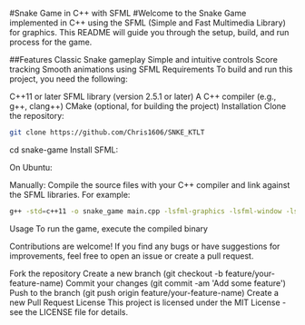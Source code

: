 #Snake Game in C++ with SFML
#Welcome to the Snake Game implemented in C++ using the SFML (Simple and Fast Multimedia Library) for graphics. This README will guide you through the setup, build, and run process for the game.

##Features
Classic Snake gameplay
Simple and intuitive controls
Score tracking
Smooth animations using SFML
Requirements
To build and run this project, you need the following:

C++11 or later
SFML library (version 2.5.1 or later)
A C++ compiler (e.g., g++, clang++)
CMake (optional, for building the project)
Installation
Clone the repository:

```bash
git clone https://github.com/Chris1606/SNKE_KTLT
```
cd snake-game
Install SFML:

On Ubuntu:

Manually:
Compile the source files with your C++ compiler and link against the SFML libraries. For example:

```bash
g++ -std=c++11 -o snake_game main.cpp -lsfml-graphics -lsfml-window -lsfml-system
```
Usage
To run the game, execute the compiled binary

Contributions are welcome! If you find any bugs or have suggestions for improvements, feel free to open an issue or create a pull request.

Fork the repository
Create a new branch (git checkout -b feature/your-feature-name)
Commit your changes (git commit -am 'Add some feature')
Push to the branch (git push origin feature/your-feature-name)
Create a new Pull Request
License
This project is licensed under the MIT License - see the LICENSE file for details.
